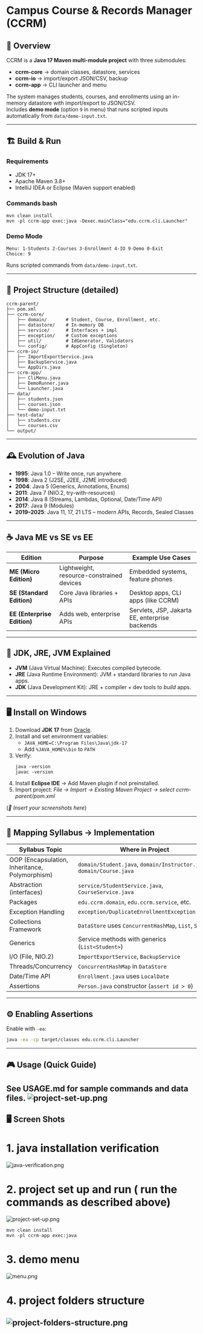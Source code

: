 # Campus Course & Records Manager (CCRM)

## 📖 Overview
CCRM is a **Java 17 Maven multi-module project** with three submodules:
- **ccrm-core** → domain classes, datastore, services
- **ccrm-io** → import/export JSON/CSV, backup
- **ccrm-app** → CLI launcher and menu

The system manages students, courses, and enrollments using an in-memory datastore with import/export to JSON/CSV.  
Includes **demo mode** (option `9` in menu) that runs scripted inputs automatically from `data/demo-input.txt`.

---

## 🏗 Build & Run

### Requirements
- JDK 17+
- Apache Maven 3.8+
- IntelliJ IDEA or Eclipse (Maven support enabled)

### Commands bash
```
mvn clean install
mvn -pl ccrm-app exec:java -Dexec.mainClass="edu.ccrm.cli.Launcher"
```

### Demo Mode
```
Menu: 1-Students 2-Courses 3-Enrollment 4-IO 9-Demo 0-Exit
Choice: 9
```
Runs scripted commands from `data/demo-input.txt`.

---

## 📂 Project Structure (detailed)
```
ccrm-parent/
├── pom.xml
├── ccrm-core/
│   ├── domain/       # Student, Course, Enrollment, etc.
│   ├── datastore/    # In-memory DB
│   ├── service/      # Interfaces + impl
│   ├── exception/    # Custom exceptions
│   ├── util/         # IdGenerator, Validators
│   └── config/       # AppConfig (Singleton)
├── ccrm-io/
│   ├── ImportExportService.java
│   ├── BackupService.java
│   └── AppDirs.java
├── ccrm-app/
│   ├── CliMenu.java
│   ├── DemoRunner.java
│   └── Launcher.java
├── data/
│   ├── students.json
│   ├── courses.json
│   └── demo-input.txt
├── test-data/
│   ├── students.csv
│   └── courses.csv
└── output/
```

---

## 🕰 Evolution of Java
- **1995**: Java 1.0 – Write once, run anywhere
- **1998**: Java 2 (J2SE, J2EE, J2ME introduced)
- **2004**: Java 5 (Generics, Annotations, Enums)
- **2011**: Java 7 (NIO.2, try-with-resources)
- **2014**: Java 8 (Streams, Lambdas, Optional, Date/Time API)
- **2017**: Java 9 (Modules)
- **2019–2025**: Java 11, 17, 21 LTS – modern APIs, Records, Sealed Classes

---

## ☕ Java ME vs SE vs EE
| Edition | Purpose | Example Use Cases |
|---------|---------|------------------|
| **ME (Micro Edition)** | Lightweight, resource-constrained devices | Embedded systems, feature phones |
| **SE (Standard Edition)** | Core Java libraries + APIs | Desktop apps, CLI apps (like CCRM) |
| **EE (Enterprise Edition)** | Adds web, enterprise APIs | Servlets, JSP, Jakarta EE, enterprise backends |

---

## 🔑 JDK, JRE, JVM Explained
- **JVM** (Java Virtual Machine): Executes compiled bytecode.
- **JRE** (Java Runtime Environment): JVM + standard libraries to *run* Java apps.
- **JDK** (Java Development Kit): JRE + compiler + dev tools to *build* apps.

---

## 🖥 Install on Windows
1. Download **JDK 17** from [Oracle](https://www.oracle.com/java/technologies/downloads/).
2. Install and set environment variables:
    - `JAVA_HOME=C:\Program Files\Java\jdk-17`
    - Add `%JAVA_HOME%\bin` to `PATH`
3. Verify:
   ```
   java -version
   javac -version
   ```
4. Install **Eclipse IDE** → Add Maven plugin if not preinstalled.
5. Import project: *File → Import → Existing Maven Project → select ccrm-parent/pom.xml*

(*📸 Insert your screenshots here*)

---

## 📑 Mapping Syllabus → Implementation
| Syllabus Topic | Where in Project |
|----------------|------------------|
| OOP (Encapsulation, Inheritance, Polymorphism) | `domain/Student.java`, `domain/Instructor.java`, `domain/Course.java` |
| Abstraction (interfaces) | `service/StudentService.java`, `CourseService.java` |
| Packages | `edu.ccrm.domain`, `edu.ccrm.service`, etc. |
| Exception Handling | `exception/DuplicateEnrollmentException.java` |
| Collections Framework | `DataStore` uses `ConcurrentHashMap`, `List`, `Set` |
| Generics | Service methods with generics (`List<Student>`) |
| I/O (File, NIO.2) | `ImportExportService`, `BackupService` |
| Threads/Concurrency | `ConcurrentHashMap` in `DataStore` |
| Date/Time API | `Enrollment.java` uses `LocalDate` |
| Assertions | `Person.java` constructor (`assert id > 0`) |

---

## ⚙ Enabling Assertions
Enable with `-ea`:
```bash
java -ea -cp target/classes edu.ccrm.cli.Launcher
```

---

## 🎮 Usage (Quick Guide)
See **USAGE.md** for sample commands and data files.
![project-set-up.png](resources/project-set-up.png)
---
## 🖥 Screen Shots
# 1. java installation verification
![java-verification.png](https://raw.githubusercontent.com/tipubandlapalli/Campus-Course-Records-Manager/refs/heads/main/resources/java-verification.png)

# 2. project set up and run ( run the commands as described above)
![project-set-up.png](https://raw.githubusercontent.com/tipubandlapalli/Campus-Course-Records-Manager/refs/heads/main/resources/project-set-up.png)
```
mvn clean install
mvn -pl ccrm-app exec:java
```

# 3. demo menu
![menu.png](https://raw.githubusercontent.com/tipubandlapalli/Campus-Course-Records-Manager/refs/heads/main/resources/menu.png)

# 4. project folders structure
![project-folders-structure.png](https://raw.githubusercontent.com/tipubandlapalli/Campus-Course-Records-Manager/refs/heads/main/resources/project-folders-structure.png)
---
